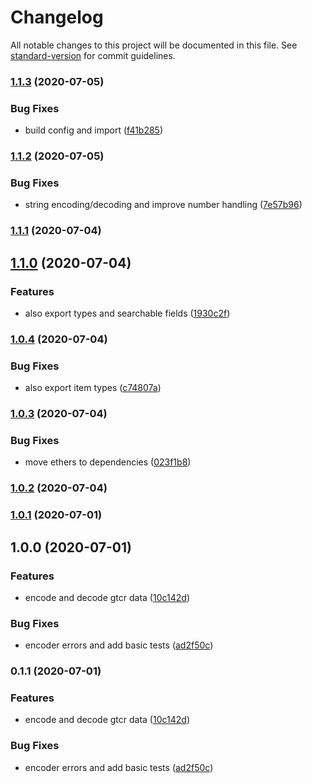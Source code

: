 # Changelog

All notable changes to this project will be documented in this file. See [standard-version](https://github.com/conventional-changelog/standard-version) for commit guidelines.

### [1.1.3](https://github.com/kleros/gtcr-encoder/compare/v1.1.2...v1.1.3) (2020-07-05)


### Bug Fixes

* build config and import ([f41b285](https://github.com/kleros/gtcr-encoder/commit/f41b285f5ef8be0d8bc65d0f83f9c7c94c13f483))

### [1.1.2](https://github.com/kleros/gtcr-encoder/compare/v1.1.1...v1.1.2) (2020-07-05)


### Bug Fixes

* string encoding/decoding and improve number handling ([7e57b96](https://github.com/kleros/gtcr-encoder/commit/7e57b96559c76f6f322fcf69d403df6e293fd057))

### [1.1.1](https://github.com/kleros/gtcr-encoder/compare/v1.1.0...v1.1.1) (2020-07-04)

## [1.1.0](https://github.com/kleros/gtcr-encoder/compare/v1.0.4...v1.1.0) (2020-07-04)


### Features

* also export types and searchable fields ([1930c2f](https://github.com/kleros/gtcr-encoder/commit/1930c2f2124001796e216bd6902f60ecc23466ab))

### [1.0.4](https://github.com/kleros/gtcr-encoder/compare/v1.0.3...v1.0.4) (2020-07-04)


### Bug Fixes

* also export item types ([c74807a](https://github.com/kleros/gtcr-encoder/commit/c74807ab674e90be3d1dba825b81109d72ee07c5))

### [1.0.3](https://github.com/kleros/gtcr-encoder/compare/v1.0.2...v1.0.3) (2020-07-04)


### Bug Fixes

* move ethers to dependencies ([023f1b8](https://github.com/kleros/gtcr-encoder/commit/023f1b879a1d20be5588a741afc074b0f4ec76cd))

### [1.0.2](https://github.com/kleros/gtcr-encoder/compare/v1.0.1...v1.0.2) (2020-07-04)

### [1.0.1](https://github.com/kleros/gtcr-encoder/compare/v1.0.0...v1.0.1) (2020-07-01)

## 1.0.0 (2020-07-01)


### Features

* encode and decode gtcr data ([10c142d](https://github.com/kleros/gtcr-encoder/commit/10c142d30d91ae9eced71c11c01c2945fe71d142))


### Bug Fixes

* encoder errors and add basic tests ([ad2f50c](https://github.com/kleros/gtcr-encoder/commit/ad2f50cc62dd67bb776f86076d003934e32bd1e1))

### 0.1.1 (2020-07-01)


### Features

* encode and decode gtcr data ([10c142d](https://github.com/kleros/gtcr-encoder/commit/10c142d30d91ae9eced71c11c01c2945fe71d142))


### Bug Fixes

* encoder errors and add basic tests ([ad2f50c](https://github.com/kleros/gtcr-encoder/commit/ad2f50cc62dd67bb776f86076d003934e32bd1e1))
